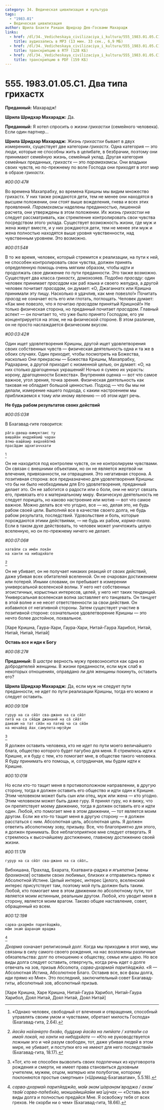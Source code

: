 ```yaml
---
category: 34. Ведическая цивилизация и культура
tags:
  - "1983.01"
  - Ведическая цивилизация
author: Шрила Бхакти Ракшак Шридхар Дев-Госвами Махарадж
links:
  - href: /dl/34._Vedicheskaya_civilizaciya_i_kultura/555_1983.01.05.C1_SridharMj_Dva_tipa_grihasth.mp3
    title: аудиозапись в MP3 (13 мин. 33 сек., 6,9 МБ)
  - href: /dl/34._Vedicheskaya_civilizaciya_i_kultura/555_1983.01.05.C1_SridharMj_Dva_tipa_grihasth.rtf
    title: транскрипцию в RTF (128 КБ)
  - href: /dl/34._Vedicheskaya_civilizaciya_i_kultura/555_1983.01.05.C1_SridharMj_Dva_tipa_grihasth.pdf
    title: транскрипцию в PDF (159 КБ)
---
```


# 555. 1983.01.05.C1. Два типа грихастх

**Преданный:** Махарадж!

**Шрила Шридхар Махарадж:** Да.

**Преданный:** Я хотел спросить о жизни *грихастхи* (семейного человека). Если один партнер…

**Шрила Шридхар Махарадж:** Жизнь *грихастхи* бывает в двух измерениях, существует две категории *грихастх*. Одна категория — это люди, которые не способны жить в целибате, в безбрачии, поэтому они принимают семейную жизнь, семейный уклад. Другая категория семейных преданных, *грихастх* — это *парамахамсы*. Они владыки своих чувств, но по-прежнему по воле Господа они приходят в этот мир в образе *грихастх*.

*#00:00:47#*

Во времена Махапрабху, во времена Кришны мы видим множество грихастх. У них также рождаются дети, тем не менее они находятся в высшем положении, они стоят выше вожделения, гнева и всех этих проявлений. *Парамахамсы* наделены преданностью, лишенной расчета, они утверждены в этом положении. Их жизнь *грихастхи* не следует рассматривать, как стремление контролировать свои чувства посредством этого уклада. Существует возможность жизни, где муж и жена живут вместе, и у них рождаются дети, тем не менее эти муж и жена полностью находятся выше уровня чувственности, над чувственным уровнем. Это возможно.

*#00:01:54#*

В то же время, человек, который стремится к реализации, на пути к ней, не способен контролировать свои чувства, должен принять определенную помощь очень мягким образом, чтобы идти и продолжать свое движение по пути преданности. Это также возможно. Существует два класса *грихастх*, домохозяев. Подобно *прасаду*: один человек принимает *прасадам* как раб языка и своего желудка, а другой человек почитает *прасадам*, он думает: «О, Джаганнатх или Кришна принимали эту пищу. Насколько я удачлив, как мне повезло!» Почитать *прасад* не означает есть его или глотать, поглощать. Человек думает: «Как мне повезло, что я почитаю *прасадам* принятый Кришной!» Не только физическая сторона, но преданный почитает *прасадам*. Главный аспект — он почитает то, что уже было принято Господом, его ум концентрируется на этом, не на физической стороне. В этом различие, он не просто наслаждается физическим вкусом.

*#00:03:42#*

Один ищет удовлетворения Кришны, другой ищет удовлетворения своих собственных чувств — физическая деятельность одна и та же в обоих случаях. Один приходит, чтобы посмотреть на Божества, насколько Они прекрасны — Божества Кришны, Махапрабху, Радхарани, а другой приходит с низменной целью, он думает: «О, на них столько драгоценных украшений! Ночью я сумею их украсть: корону, драгоценности Божества». Внутренняя оценка — вот что самое важное, угол зрения, точка зрения. Физическая деятельность как таковая не обладает большой ценностью. Подход — что бы мы ни делали, измерение нашего подхода, с каким настроением мы приближаемся к тому или иному явлению — об этом идет речь.

**Не будь рабом результатов своих действий**

*#00:05:03#*

В Бхагавад-гите говорится:

    ра̄га-двеш̣а-вимуктаис ту
    виш̣айа̄н индрийаиш́ чаран
    а̄тма-ваш́йаир видхейа̄тма̄
    праса̄дам адхигаччхати
[^_ftn1]

Он не находится под контролем чувств, он не контролируем чувствами. Он связан с внешними объектами, но он не является жертвой ни влечения, привязанности, ни отвращения. Это негативная сторона. А позитивная сторона: все предназначено для удовлетворения Кришны: что бы ни было необходимым для Его удовлетворения, преданный делает это. Он не заботится о радости или о боли, они не могут связать его, привязать его к материальному миру. Физическую деятельность не следует порицать, но каково настроение или мотив — вот что самое важное. Можно делать все что угодно, все — но, делая это, не будь рабом своей цели. Выполняй все в качестве своего долга, не будь рабом результата, последствий. Удовольствие и боль, которые порождаются этими действиями, — не будь их рабом, *карма-пхала*. Если в таком духе действовать, то человек может уничтожить целую вселенную, но он по-прежнему ничего не делает.

*#00:07:06#*

    хатва̄пи са има̄н лока̄н
    на ханти на нибадхйате
[^_ftn2]

Он не убивает, он не получает никаких реакций от своих действий, даже убивая всех обитателей вселенной. Он не очарован достижением или потерей. Иными словами, он пребывает в измерении универсальной вселенской волны. У него нет собственных эгоистичных, корыстных интересов, целей, у него нет таких тенденций. Универсальная вселенская волна заставляет его танцевать. Он танцует в этой волне и не несет ответственности за свои действия. Он избавился от негативной стороны. Затем существует участие в позитивной стороне: сознательное удовлетворение Кришны — это нечто более достойное, похвальное.

[Харе Кришна, Гаура-Хари, Гаура-Хари, Нитай-Гаура Харибол, Нитай, Нитай, Нитай, Нитай]

**Оставь все и иди к Богу**

*#00:08:27#*

**Преданный:** В *шастре* верность мужу превозносится как одна из добродетелей женщины. В жизни преданности, если муж слаб в некоторых отношениях, оправдано ли для женщины покинуть, оставить его?

**Шрила Шридхар Махарадж:** Да, если муж не следует пути преданности, не идет по пути реализации Кришны, тогда его можно и следует оставить.

*#00:09:10#*

    гурур на са сйа̄т сва-джано на са сйа̄т
    пита̄ на са сйа̄дж джананӣ на са̄ сйа̄т
    даивам̇ на тат сйа̄н на патиш́ ча са сйа̄н
    на мочайед йах̣ самупета-мр̣тйум
[^_ftn3]

Я должен оставить человека, кто не идет по пути моего величайшего блага, общество которого будет пагубно для меня. Я стремлюсь идти к Кришне, и я буду с тем, кто помогает мне, в обществе такого человека. Я буду принимать его помощь, и, сотрудничая, мы будем идти к Кришне.

*#00:10:01#*

Но если кто-то тащит меня в противоположном направлении, в другую сторону, тогда я должен оставить его общество и идти один к Кришне. Этим человеком может быть сын или отец, муж или жена — кто угодно. Этим человеком может быть даже гуру. Я принял гуру, но я вижу, что он препятствует моему движению, тогда я должен оставить его и идти один. Любой, кто помогает мне в этом движении, — тот является моим другом. Если же кто-то тащит меня в другую сторону — я должен расстаться с ним. Абсолютная цель, абсолютная цель. Я должен ответить абсолютному зову, призыву. Все, что благоприятно для этого, я должен принимать. Все неблагоприятное мне следует отвергать. Я стремлюсь к высочайшему достижению, главному достижению своей жизни.

*#00:11:17#*

    гурур на са сйа̄т сва-джано на са сйа̄т…

Вибхишана, Прахлад, Бхарата, Кхатванга-раджа и *ягьяпатни* [жены *брахманов*] оставили своих любимых, близких и отправились прямо к Абсолютной Истине. Целый интерес, интерес Целого, вселенский интерес присутствует там, поэтому мой путь должен быть таким. Любой, кто помогает мне в этом движении по абсолютному пути, тот является моим истинным, реальным другом. Любой, кто уводит меня в сторону, является моим врагом. Таково общее наставление, совет, обращенный ко всем.

*#00:12:19#*

    сарва-дхарма̄н паритйаджйа,
    ма̄м экам̇ ш́аран̣ам̇ враджа
[^_ftn4]

*Дхарма* означает религиозный долг. Когда мы приходим в этот мир, мы связаны в силу самого своего рождения, на нас возложены различные обязательства: долг по отношению к обществу, семье или царю. Но все виды долга следует оставить, отвергнуть, когда речь идет о долге отвечать на зов, призыв Абсолюта, *сарва-дхарма̄н паритйаджйа*. «Я — Абсолютная Истина, Абсолютное Благо. Оставив все, все фазы долга, иди прямо ко Мне». Это последний, заключительный совет Бхагавад-гиты, абсолютный зов, абсолютный призыв.

[Харе Кришна, Харе Кришна, Нитай-Гаура Харибол, Нитай-Гаура Харибол, Доял Нитай, Доял Нитай, Доял Нитай]



[^_ftn1]: «Однако человек, свободный от влечения и отвращения, способный управлять своим умом и чувствами, обретает милость Господа» (Бхагавад-гита, 2.64).

[^_ftn2]: *йасйа на̄хан̇кр̣то бха̄во, буддхир йасйа на липйате / хатва̄пи са има̄н лока̄н, на ханти на нибадхйате* — «Кто не руководствуется ложным эго и чей разум свободен, тот, даже убивая людей в этом мире, не убивает, и поступки его не имеют для него последствий» (Бхагавад-гита, 18.17).

[^_ftn3]: «Тот, кто не способен вызволить своих подопечных из круговорота рождения и смерти, не имеет права становиться духовным учителем, мужем, отцом, матерью или полубогом, которому поклоняются простые смертные» («Шримад-Бхагаватам», 5.5.18).

[^_ftn4]: *сарва-дхарма̄н паритйаджйа, ма̄м экам̇ ш́аран̣ам̇ враджа / ахам̇ тва̄м̇ сарва-па̄пебхйо, мокшайишйа̄ми ма̄ ш́учах̣* — «Оставь все виды долга и полностью предайся Мне. Я освобожу тебя от всех грехов. Не скорби ни о чем» (Бхагавад-гита, 18.66).


